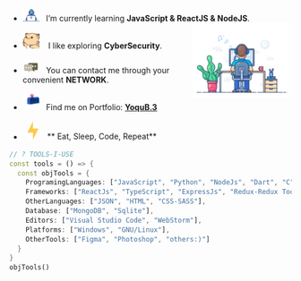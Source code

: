 -  <img alt="GIF" src="https://github.com/Yoqubjon3/Yoqubjon3/blob/main/image_gif/Developer.gif" width="30" /> &nbsp; I’m currently learning **JavaScript & ReactJS & NodeJS**. <img width="37%" align="right" alt="Github Image" src="https://github.com/Yoqubjon3/Yoqubjon3/blob/main/image_gif/dev-working_rounded.gif" /><br><br>
- <img src="https://github.com/Yoqubjon3/Yoqubjon3/blob/main/image_gif/hyperkitty.gif" width="30" />&nbsp;&nbsp;&nbsp; I like exploring **CyberSecurity**. <br><br>
- <img src="https://github.com/Yoqubjon3/Yoqubjon3/blob/main/image_gif/message.gif" width="30" />&nbsp;&nbsp; You can contact me through your convenient **NETWORK**. <br><br>
- <img src="https://github.com/Yoqubjon3/Yoqubjon3/blob/main/image_gif/letterbox.gif" width="30" /> &nbsp; Find me on Portfolio: **[YoquB.3](https://www.google.com)**<br> <br>
- &nbsp;&nbsp;<img src="https://github.com/Yoqubjon3/Yoqubjon3/blob/main/image_gif/lightning.gif" width="20" />&nbsp;&nbsp;&nbsp;&nbsp;** Eat, Sleep, Code, Repeat**<br>
```dart
// ? TOOLS-I-USE
const tools = () => {
  const objTools = {
    ProgramingLanguages: ["JavaScript", "Python", "NodeJs", "Dart", "C"],
    Frameworks: ["ReactJs", "TypeScript", "ExpressJs", "Redux-Redux Toolkit", "NextJs"],
    OtherLanguages: ["JSON", "HTML", "CSS-SASS"],
    Database: ["MongoDB", "Sqlite"],
    Editors: ["Visual Studio Code", "WebStorm"],
    Platforms: ["Windows", "GNU/Linux"],
    OtherTools: ["Figma", "Photoshop", "others:)"]
  }
}
objTools()
```
